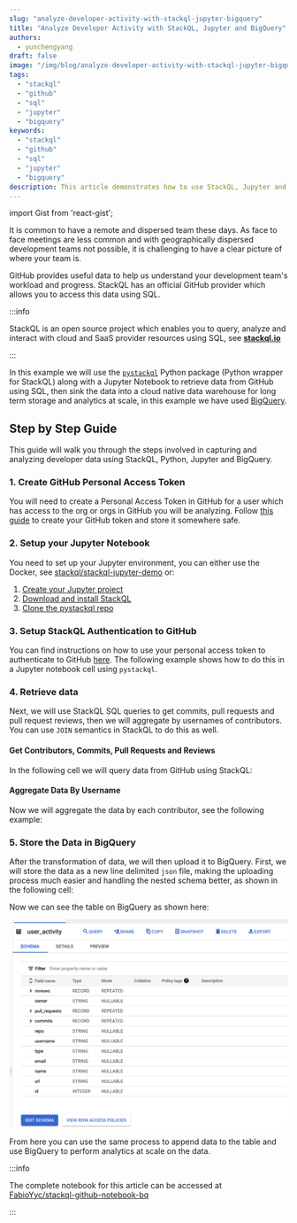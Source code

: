 ```yaml
---
slug: "analyze-developer-activity-with-stackql-jupyter-bigquery"
title: "Analyze Developer Activity with StackQL, Jupyter and BigQuery"
authors:	
  - yunchengyang
draft: false
image: "/img/blog/analyze-developer-activity-with-stackql-jupyter-bigquery.png"
tags: 
  - "stackql"
  - "github"  
  - "sql"
  - "jupyter"
  - "bigquery"
keywords:	
  - "stackql"
  - "github"  
  - "sql"
  - "jupyter"
  - "bigquery"
description: This article demonstrates how to use StackQL, Jupyter and BigQuery to analyze developer data from GitHub.
---
```


import Gist from 'react-gist';

It is common to have a remote and dispersed team these days. As face to face meetings are less common and with geographically dispersed development teams not possible, it is challenging to have a clear picture of where your team is.  

GitHub provides useful data to help us understand your development team's workload and progress.  StackQL has an official GitHub provider which allows you to access this data using SQL. 

:::info

StackQL is an open source project which enables you to query, analyze and interact with cloud and SaaS provider resources using SQL, see [__stackql.io__](https://stackql.io/) 

:::

In this example we will use the [`pystackql`](https://github.com/stackql/pystackql) Python package (Python wrapper for StackQL) along with a Jupyter Notebook to retrieve data from GitHub using SQL, then sink the data into a cloud native data warehouse for long term storage and analytics at scale, in this example we have used [BigQuery](https://cloud.google.com/bigquery).  

## Step by Step Guide

This guide will walk you through the steps involved in capturing and analyzing developer data using StackQL, Python, Jupyter and BigQuery.  

### 1. Create GitHub Personal Access Token

You will need to create a Personal Access Token in GitHub for a user which has access to the org or orgs in GitHub you will be analyzing.  Follow [this guide](https://docs.github.com/en/enterprise-server@3.4/authentication/keeping-your-account-and-data-secure/creating-a-personal-access-token) to create your GitHub token and store it somewhere safe.  

### 2. Setup your Jupyter Notebook
You need to set up your Jupyter environment, you can either use the Docker, see [stackql/stackql-jupyter-demo](https://github.com/stackql/stackql-jupyter-demo) or:  
1. [Create your Jupyter project](https://jupyter.org/try)
2. [Download and install StackQL](https://stackql.io/downloads)
3. [Clone the pystackql repo](https://github.com/stackql/pystackql)

### 3. Setup StackQL Authentication to GitHub

You can find instructions on how to use your personal access token to authenticate to GitHub [here](https://registry.stackql.io/providers/github/#authentication).  The following example shows how to do this in a Jupyter notebook cell using `pystackql`.

<Gist id="18e9de9c1a184a5d3e7d623d4681ceb3"
/>

### 4. Retrieve data

Next, we will use StackQL SQL queries to get commits, pull requests and pull request reviews, then we will aggregate by usernames of contributors. You can use `JOIN` semantics in StackQL to do this as well.  

#### Get Contributors, Commits, Pull Requests and Reviews

In the following cell we will query data from GitHub using StackQL:  

<Gist id="29da46f9428ea7c2dcb53fdded019785"
/>

#### Aggregate Data By Username

Now we will aggregate the data by each contributor, see the following example:

<Gist id="4414fcf6bdd6aff4d227c07b461887e6"
/>

### 5. Store the Data in BigQuery
After the transformation of data, we will then upload it to BigQuery.  First, we will store the data as a new line delimited `json` file, making the uploading process much easier and handling the nested schema better, as shown in the following cell:  

<Gist id="34ac71d46030693bbaa3c7c4309855f5"
/>

Now we can see the table on BigQuery as shown here:  

[![BigQuery User Activity Table](images/bq-user-activity.png)](images/bq-user-activity.png)

From here you can use the same process to append data to the table and use BigQuery to perform analytics at scale on the data.

:::info

The complete notebook for this article can be accessed at [FabioYyc/stackql-github-notebook-bq](https://github.com/FabioYyc/stackql-github-notebook-bq) 

:::



